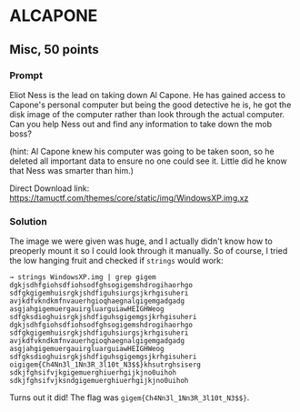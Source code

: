 # ALCAPONE
## Misc, 50 points

### Prompt

Eliot Ness is the lead on taking down Al Capone. He has gained access to Capone's personal computer but being the good detective he is, he got the disk image of the computer rather than look through the actual computer. Can you help Ness out and find any information to take down the mob boss?

(hint: Al Capone knew his computer was going to be taken soon, so he deleted all important data to ensure no one could see it. Little did he know that Ness was smarter than him.)

Direct Download link: https://tamuctf.com/themes/core/static/img/WindowsXP.img.xz

### Solution

The image we were given was huge, and I actually didn't know how to preoperly mount it so I could look through it manually. So of course, I tried the low hanging fruit and checked if `strings` would work:

```shell
→ strings WindowsXP.img | grep gigem
dgkjsdhfgiohsdfiohsodfghsogigemshdrogihaorhgo
sdfgkgigemhuisrgkjshdfiguhsiurgsjkrhgisuheri
avjkdfvkndkmfnvauerhgioqhaegnalgigemgadgadg
asgjahgigemuergauirgluarguiawHEIGHWeog
sdfgksdioghuisrgkjshdfiguhsgigemgsjkrhgisuheri
dgkjsdhfgiohsdfiohsodfghsogigemshdrogihaorhgo
sdfgkgigemhuisrgkjshdfiguhsiurgsjkrhgisuheri
avjkdfvkndkmfnvauerhgioqhaegnalgigemgadgadg
asgjahgigemuergauirgluarguiawHEIGHWeog
sdfgksdioghuisrgkjshdfiguhsgigemgsjkrhgisuheri
oigigem{Ch4Nn3l_1Nn3R_3l10t_N3$$}khsutrghsiserg
sdkjfghsifvjkgigemuerghiuerhgijkjno0uihoh
sdkjfghsifvjksndgigemuerghiuerhgijkjno0uihoh
```

Turns out it did! The flag was `gigem{Ch4Nn3l_1Nn3R_3l10t_N3$$}`.
